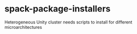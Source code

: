 # spack-package-installers
Heterogeneous Unity cluster needs scripts to install for different microarchitectures
